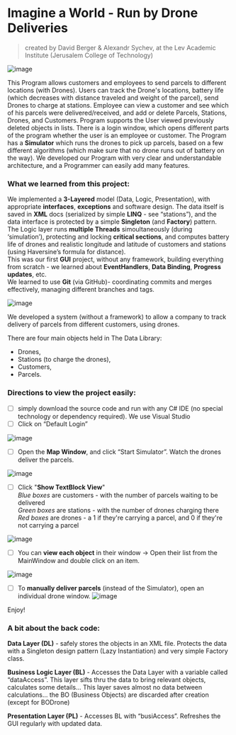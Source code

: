 # Imagine a World - Run by Drone Deliveries
>created by David Berger & Alexandr Sychev, at the Lev Academic Institute (Jerusalem College of Technology)

![image](https://user-images.githubusercontent.com/91850832/194753179-dc835e5d-464b-4a48-86a4-9cd7e88aba76.png)

  
    
This Program allows customers and employees to send parcels to different locations (with Drones). Users can track the Drone's locations, battery life (which decreases with distance traveled and weight of the parcel), send Drones to charge at stations. Employee can view a customer and see which of his parcels were delivered/received, and add or delete Parcels, Stations, Drones, and Customers. Program supports the User viewed previously deleted objects in lists. There is a login window, which opens different parts of the program whether the user is an employee or customer. 
The Program has a **Simulator** which runs the drones to pick up parcels, based on a few different algorithms (which make sure that no drone runs out of battery on the way).
We developed our Program with very clear and understandable architecture, and a Programmer can easily add many features.

### What we learned from this project:
We implemented a **3-Layered** model (Data, Logic, Presentation), with appropriate **interfaces**, **exceptions** and software design. 
The data itself is saved in **XML** docs (serialized by simple **LINQ** - see “stations”), and the data interface is protected by a simple **Singleton** (and **Factory**) pattern.    
The Logic layer runs **multiple Threads** simoultaneously (during ‘simulation’), protecting and locking **critical sections**, and computes battery life of drones and realistic longitude and latitude of customers and stations (using Haversine’s formula for distance).    
This was our first **GUI** project, without any framework, building everything from scratch - we learned about **EventHandlers**, **Data Binding**, **Progress updates**, etc.    
We learned to use **Git** (via GitHub)- coordinating commits and merges effectively, managing different branches and tags.  

![image](https://user-images.githubusercontent.com/91850832/151113497-51e38999-ec63-45c5-bc7f-823057499d80.png)




We developed a system (without a framework) to allow a company to track delivery of parcels from different customers, using drones.

There are four main objects held in The Data Library: 
- Drones, 
- Stations (to charge the drones), 
- Customers, 
- Parcels. 

### Directions to view the project easily:
- [ ] simply download the source code and run with any C# IDE (no special technology or dependency required). We use Visual Studio
- [ ] Click on “Default Login”  
  
![image](https://user-images.githubusercontent.com/91850832/173566369-d929f788-b5e6-4c41-bef1-155e84e6c5c9.png)

- [ ] Open the **Map Window**, and click “Start Simulator”. Watch the drones deliver the parcels. 
  
![image](https://user-images.githubusercontent.com/91850832/151113568-cfdd7a80-e7e7-478e-9602-8b1a66fa6a8d.png)
  
- [ ] Click "**Show TextBlock View**" \
_Blue boxes_ are customers - with the number of parcels waiting to be delivered \
_Green boxes_ are stations - with the number of drones charging there \
_Red boxes_ are drones - a 1 if they're carrying a parcel, and 0 if they're not carrying a parcel
  
![image](https://user-images.githubusercontent.com/91850832/151113656-d721aa1e-05b6-4902-bcab-2da433aca861.png)
  
- [ ] You can **view each object** in their window -> Open their list from the MainWindow and double click on an item.   
  
![image](https://user-images.githubusercontent.com/91850832/151113962-6608fe12-070f-496e-a9a3-312adaeace10.png)
  
- [ ]  To **manually deliver parcels** (instead of the Simulator), open an individual drone window. 
![image](https://user-images.githubusercontent.com/91850832/151115429-3ec90b42-6c59-4bdf-ba48-750a9b34c5db.png)


Enjoy!


### A bit about the back code:

**Data Layer (DL)**  - safely stores the objects in an XML file. Protects the data with a Singleton design pattern (Lazy Instantiation) and very simple Factory class.

**Business Logic Layer (BL)** - Accesses the Data Layer with a variable called “dataAccess”. 
This layer sifts thru the data to bring relevant objects, calculates some details...
This layer saves almost no data between calculations... the BO (Business Objects) are discarded after creation (except for BODrone) 

**Presentation Layer (PL)** - 
Accesses BL with “busiAccess”.
Refreshes the GUI regularly with updated data.


